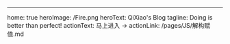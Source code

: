 ---
home: true
heroImage: /Fire.png
heroText: QiXiao's Blog
tagline: Doing is better than perfect!
actionText: 马上进入 →
actionLink: /pages/JS/解构赋值.md
